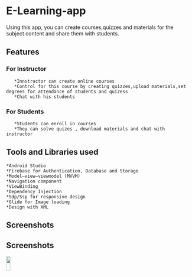 # E-Learning-app
   Using this app, you can create courses,quizzes and materials for the subject content and share them with students.

## Features
   ### For Instructor
       *Innstructor can create online courses  
       *Control for this course by creating quizzes,upload materials,set degrees for attendance of students and quizess
       *Chat with his students
       
   ### For Students
       *Students can enroll in courses  
       *They can solve quizes , download materials and chat with instructor   
       
       
 ## Tools and Libraries used
    *Android Studio
    *Firebase for Authentication, Database and Storage
    *Model–view–viewmodel (MVVM)
    *Navigation component
    *ViewBinding 
    *Dependency Injection 
    *Sdp/Ssp for responsive design
    *Glide for Image loading
    *Design with XML
    
 ## Screenshots   
  
## Screenshots

<img src="https://user-images.githubusercontent.com/80759221/217429013-22bb52e6-993c-43b2-b48f-5032e569caf5.jpg" width="15%" height="10%">
